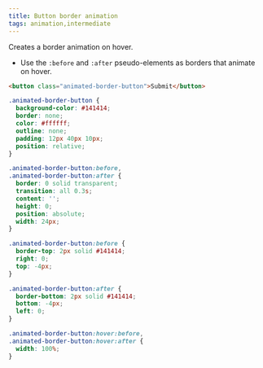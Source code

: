 ```yaml
---
title: Button border animation
tags: animation,intermediate
---
```


Creates a border animation on hover.

- Use the `:before` and `:after` pseudo-elements as borders that animate on hover.

```html
<button class="animated-border-button">Submit</button>
```

```css
.animated-border-button {
  background-color: #141414;
  border: none;
  color: #ffffff;
  outline: none;
  padding: 12px 40px 10px;
  position: relative;
}

.animated-border-button:before,
.animated-border-button:after {
  border: 0 solid transparent;
  transition: all 0.3s;
  content: '';
  height: 0;
  position: absolute;
  width: 24px;
}

.animated-border-button:before {
  border-top: 2px solid #141414;
  right: 0;
  top: -4px;
}

.animated-border-button:after {
  border-bottom: 2px solid #141414;
  bottom: -4px;
  left: 0;
}

.animated-border-button:hover:before,
.animated-border-button:hover:after {
  width: 100%;
}
```
